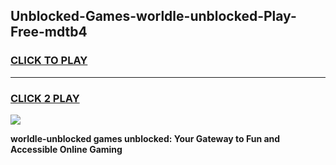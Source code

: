 
## Unblocked-Games-worldle-unblocked-Play-Free-mdtb4
<h3>
<a href="https://premium76.site?title=worldle-unblocked&ref=12A">CLICK TO PLAY</a></h3>
<hr>

<h3>
<a href="https://premium76.site?title=worldle-unblocked&ref=12A">CLICK 2 PLAY</a>
  
</h3>

<a href="https://premium76.site?title=worldle-unblocked&ref=12A"><img src="https://clearcache.store/games.png"></a>


**worldle-unblocked games unblocked: Your Gateway to Fun and Accessible Online Gaming**
